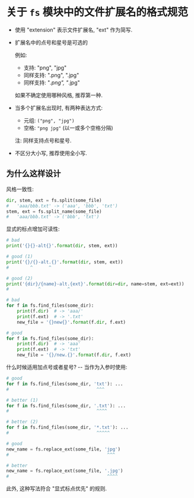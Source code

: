 # 关于 `fs` 模块中的文件扩展名的格式规范

- 使用 "extension" 表示文件扩展名, "ext" 作为简写.

- 扩展名中的点号和星号是可选的

    例如:

    - 支持: "png", "jpg"
    - 同样支持: ".png", ".jpg"
    - 同样支持: "*.png", "*.jpg"

    如果不确定使用哪种风格, 推荐第一种.

- 当多个扩展名出现时, 有两种表达方式:

    - 元组: `("png", "jpg")`
    - 空格: `"png jpg"` (以一或多个空格分隔)

    注: 同样支持点号和星号.

- 不区分大小写, 推荐使用全小写.

## 为什么这样设计

风格一致性:

```py
dir, stem, ext = fs.split(some_file)
#   'aaa/bbb.txt' -> ('aaa', 'bbb', 'txt')
stem, ext = fs.split_name(some_file)
#   'aaa/bbb.txt' -> ('bbb', 'txt')
```

显式的标点增加可读性:

```py
# bad
print('{}{}-alt{}'.format(dir, stem, ext))

# good (1)
print('{}/{}-alt.{}'.format(dir, stem, ext))
#        ^      ^

# good (2)
print('{dir}/{name}-alt.{ext}'.format(dir=dir, name=stem, ext=ext))
#           ^          ^
```

```py
# bad
for f in fs.find_files(some_dir):
    print(f.dir)  # -> 'aaa/'
    print(f.ext)  # -> '.txt'
    new_file = '{}new{}'.format(f.dir, f.ext)

# good
for f in fs.find_files(some_dir):
    print(f.dir)  # -> 'aaa'
    print(f.ext)  # -> 'txt'
    new_file = '{}/new.{}'.format(f.dir, f.ext)
```

什么时候适用加点号或者星号? -- 当作为入参时使用:

```py
# good
for f in fs.find_files(some_dir, 'txt'): ...
#                                 ^^^

# better (1)
for f in fs.find_files(some_dir, '.txt'): ...
#                                 ^^^^

# better (2)
for f in fs.find_files(some_dir, '*.txt'): ...
#                                 ^^^^^
```

```py
# good
new_name = fs.replace_ext(some_file, 'jpg')
#                                     ^^^

# better
new_name = fs.replace_ext(some_file, '.jpg')
#                                     ^^^^
```

此外, 这种写法符合 "显式标点优先" 的规则.
